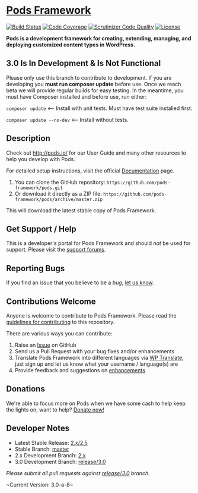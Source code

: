 # [Pods Framework](http://pods.io/) #
[![Build Status](https://secure.travis-ci.org/pods-framework/pods.png?branch=release/3.0)](http://travis-ci.org/pods-framework/pods) [![Code Coverage](https://scrutinizer-ci.com/g/pods-framework/pods/badges/coverage.png?b=release/3.0)](https://scrutinizer-ci.com/g/pods-framework/pods/?branch=release/3.0) [![Scrutinizer Code Quality](https://scrutinizer-ci.com/g/pods-framework/pods/badges/quality-score.png?b=release/3.0)](https://scrutinizer-ci.com/g/pods-framework/pods/?branch=release/3.0) [![License](https://img.shields.io/badge/license-GPL--2.0%2B-red.svg)](https://github.com/pods-framework/pods/blob/master/license.txt)

**Pods is a development framework for creating, extending, managing, and deploying customized content types in WordPress.**

## 3.0 Is In Development & Is Not Functional
Please only use this branch to contribute to development. If you are developing you <strong>must run composer update</strong> before use. Once we reach beta we will provide regular builds for easy testing. In the meantime, you must have Composer installed and before use, run either:

`composer update` <-- Install with unit tests. Must have test suite installed first.

`composer update --no-dev` <-- Install without tests.

## Description

Check out <http://pods.io/> for our User Guide and many other resources to help you develop with Pods.

For detailed setup instructions, visit the official [Documentation](http://pods.io/docs/) page.

1. You can clone the GitHub repository: `https://github.com/pods-framework/pods.git`
2. Or download it directly as a ZIP file: `https://github.com/pods-framework/pods/archive/master.zip`

This will download the latest stable copy of Pods Framework.

## Get Support / Help

This is a developer's portal for Pods Framework and should _not_ be used for support. Please visit the [support forums](https://pods.io/forums/).

## Reporting Bugs

If you find an issue that you believe to be a *bug*, [let us know](https://github.com/pods-framework/pods/issues?state=open).

## Contributions Welcome

Anyone is welcome to contribute to Pods Framework. Please read the [guidelines for contributing](https://github.com/pods-framework/pods/blob/master/CONTRIBUTING.md) to this repository.

There are various ways you can contribute:

1. Raise an [Issue](https://github.com/pods-framework/pods/issues) on GitHub
2. Send us a Pull Request with your bug fixes and/or enhancements
3. Translate Pods Framework into different languages via [WP Translate](http://wp-translate.org/projects/pods), just sign up and let us know what your username / language(s) are
4. Provide feedback and suggestions on [enhancements](https://github.com/pods-framework/pods/issues?direction=desc&labels=Enhancement&page=1&sort=created&state=open)

## Donations

We're able to focus more on Pods when we have some cash to help keep the lights on, want to help? [Donate now!](http://podsfoundation.org/donate/)

## Developer Notes

* Latest Stable Release: [2.x/2.5](https://github.com/pods-framework/pods/releases/tag/2.x%2F2.5)
* Stable Branch: [master](https://github.com/pods-framework/pods/tree/master)
* 2.x Development Branch: [2.x](https://github.com/pods-framework/pods/tree/2.x)
* 3.0 Development Branch: [release/3.0](https://github.com/pods-framework/pods/tree/release/3.0)

<em>Please submit all pull requests against [release/3.0](https://github.com/pods-framework/pods/tree/release/3.0) branch.</em>

~Current Version: 3.0-a-8~
